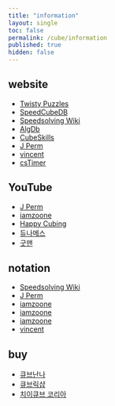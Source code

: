 ```yaml
---
title: "information"
layout: single
toc: false
permalink: /cube/information
published: true
hidden: false
---
```


<head>
  <base target="_blank">
</head>



## website

- [Twisty Puzzles](https://www.twistypuzzles.com/)
- [SpeedCubeDB](https://speedcubedb.com/)
- [Speedsolving Wiki](https://www.speedsolving.com/wiki)
- [AlgDb](http://algdb.net/)
- [CubeSkills](https://www.cubeskills.com/)
- [J Perm](https://jperm.net/)
- [vincent](https://m.blog.naver.com/vincentcube)
- [csTimer](https://cstimer.net/)

## YouTube

- [J Perm](https://youtube.com/@JPerm)
- [iamzoone](https://youtube.com/@iamzoone)
- [Happy Cubing](https://youtube.com/@HappyCubing333)
- [듀나메스](https://youtube.com/@user-nd7lp2vh8m)
- [굿맨](https://youtube.com/@goodmancube)

## notation

- [Speedsolving Wiki](https://www.speedsolving.com/wiki/index.php/Category:Puzzle_notations)
- [J Perm](https://jperm.net/3x3/moves)
- [iamzoone](https://youtu.be/Ct9XeePKamw)
- [iamzoone](https://youtu.be/CMkWteCTojM)
- [iamzoone](https://youtu.be/iF8TqcpMs9w)
- [vincent](https://m.blog.naver.com/vincentcube?categoryName=%EB%AA%85%EC%B9%AD%EA%B3%BC%20%EA%B8%B0%ED%98%B8&categoryNo=10)

## buy

- [큐브난나](https://naver.me/GOuMpvlz)
- [큐브릭샵](https://naver.me/GEQma8JB)
- [치이큐브 코리아](https://naver.me/5WCxfQGW)
